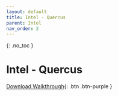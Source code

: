 ```yaml
---
layout: default
title: Intel - Quercus
parent: Intel
nav_order: 2
---
```


{: .no_toc }

# Intel - Quercus


[Download Walkthrough](https://solentquercus-ssu.msappproxy.net/pls/opencampuslive/f?p=1001:LOGIN::::::#){: .btn .btn-purple } 